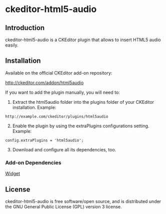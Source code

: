 # ckeditor-html5-audio

## Introduction

ckeditor-html5-audio is a CKEditor plugin that allows to insert HTML5 audio easily.

## Installation

Available on the official CKEditor add-on repository:

http://ckeditor.com/addon/html5audio

If you want to add the plugin manually, you will need to:

1. Extract the html5audio folder into the plugins folder of your CKEditor installation. Example:

```
http://example.com/ckeditor/plugins/html5audio
```

2. Enable the plugin by using the extraPlugins configurations setting. Example:

```
config.extraPlugins = 'html5audio';
```

3. Download and configure all its dependencies, too.

### Add-on Dependencies

[Widget](http://ckeditor.com/addon/widget)

## License

ckeditor-html5-audio is free software/open source, and is distributed under the GNU General Public License (GPL) version 3 license.
